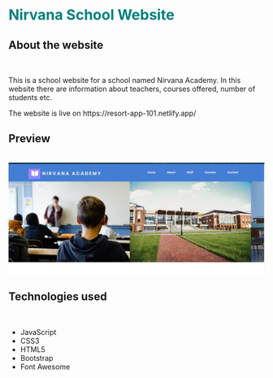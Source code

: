 
<h1 style='color: teal'> Nirvana School Website</h1>
<h2>About the website</h2><br/>
<p>This is a school website for a school named Nirvana Academy. In this website there are information about teachers, courses offered, number of students etc.</p>
<p>The website is live on https://resort-app-101.netlify.app/ </p>
<h2>Preview</h2><br/>
<img src='https://github.com/Nick9499/Nirvana/blob/main/School/img/Nirvana.PNG' /><br/>
<h2>Technologies used</h2>
<br>
<ul>
  <li>JavaScript</li>
  <li>CSS3</li>
  <li>HTML5</li>
  <li>Bootstrap</li>
  <li>Font Awesome</li>
</ul>

 
